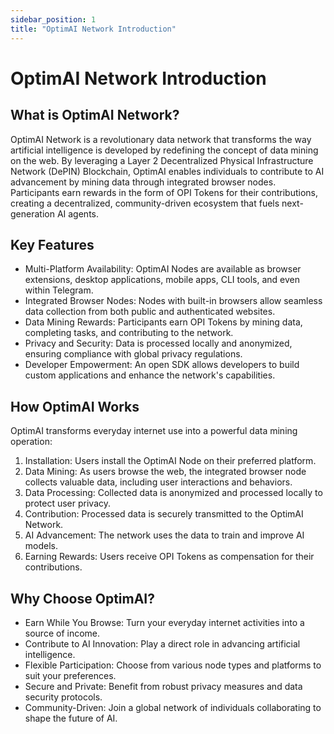 ```yaml
---
sidebar_position: 1
title: "OptimAI Network Introduction"
---
```


# <span class="actual-font">OptimAI Network</span> Introduction

## What is OptimAI Network?
OptimAI Network is a revolutionary data network that transforms the way artificial intelligence is developed by redefining the concept of data mining on the web. By leveraging a Layer 2 Decentralized Physical Infrastructure Network (DePIN) Blockchain, OptimAI enables individuals to contribute to AI advancement by mining data through integrated browser nodes. Participants earn rewards in the form of OPI Tokens for their contributions, creating a decentralized, community-driven ecosystem that fuels next-generation AI agents.

## Key Features
- Multi-Platform Availability: OptimAI Nodes are available as browser extensions, desktop applications, mobile apps, CLI tools, and even within Telegram.
- Integrated Browser Nodes: Nodes with built-in browsers allow seamless data collection from both public and authenticated websites.
- Data Mining Rewards: Participants earn OPI Tokens by mining data, completing tasks, and contributing to the network.
- Privacy and Security: Data is processed locally and anonymized, ensuring compliance with global privacy regulations.
- Developer Empowerment: An open SDK allows developers to build custom applications and enhance the network's capabilities.

## How OptimAI Works
OptimAI transforms everyday internet use into a powerful data mining operation:
1. Installation: Users install the OptimAI Node on their preferred platform.
2. Data Mining: As users browse the web, the integrated browser node collects valuable data, including user interactions and behaviors.
3. Data Processing: Collected data is anonymized and processed locally to protect user privacy.
4. Contribution: Processed data is securely transmitted to the OptimAI Network.
5. AI Advancement: The network uses the data to train and improve AI models.
6. Earning Rewards: Users receive OPI Tokens as compensation for their contributions.

## Why Choose OptimAI?
- Earn While You Browse: Turn your everyday internet activities into a source of income.
- Contribute to AI Innovation: Play a direct role in advancing artificial intelligence.
- Flexible Participation: Choose from various node types and platforms to suit your preferences.
- Secure and Private: Benefit from robust privacy measures and data security protocols.
- Community-Driven: Join a global network of individuals collaborating to shape the future of AI.